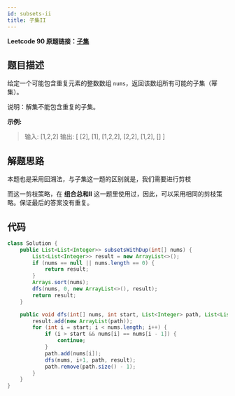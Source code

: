 ```yaml
---
id: subsets-ii
title: 子集II
---
```

**Leetcode 90 原题链接：[子集](https://leetcode-cn.com/problems/subsets-ii/)**

## 题目描述
给定一个可能包含重复元素的整数数组 `nums`，返回该数组所有可能的子集（幂集）。

说明：解集不能包含重复的子集。

**示例:**

> 输入: [1,2,2]
> 输出:
> [
>   [2],
>   [1],
>   [1,2,2],
>   [2,2],
>   [1,2],
>   []
> ]

## 解题思路

本题也是采用回溯法，与子集这一题的区别就是，我们需要进行剪枝

而这一剪枝策略，在 **组合总和II** 这一题里使用过，因此，可以采用相同的剪枝策略。保证最后的答案没有重复。

## 代码
```java
class Solution {
    public List<List<Integer>> subsetsWithDup(int[] nums) {
        List<List<Integer>> result = new ArrayList<>();
        if (nums == null || nums.length == 0) {
            return result;
        }
        Arrays.sort(nums);
        dfs(nums, 0, new ArrayList<>(), result);
        return result;
    }

    public void dfs(int[] nums, int start, List<Integer> path, List<List<Integer>> result) {
        result.add(new ArrayList(path));
        for (int i = start; i < nums.length; i++) {
            if (i > start && nums[i] == nums[i - 1]) {
                continue;
            }
            path.add(nums[i]);
            dfs(nums, i+1, path, result);
            path.remove(path.size() - 1);
        }
    }
}
```
